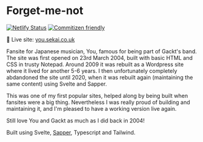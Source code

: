 # Forget-me-not

[![Netlify Status](https://api.netlify.com/api/v1/badges/d6a997b1-ec9f-4495-a864-c72b1038a8b6/deploy-status)](https://app.netlify.com/sites/sekaicouk/deploys) [![Commitizen friendly](https://img.shields.io/badge/commitizen-friendly-brightgreen.svg)](http://commitizen.github.io/cz-cli/)

🌸 Live site: [you.sekai.co.uk](https://you.sekai.co.uk/)

Fansite for Japanese musician, You, famous for being part of Gackt's band. The site was first opened on 23rd March 2004, built with basic HTML and CSS in trusty Notepad. Around 2009 it was rebuilt as a Wordpress site where it lived for another 5-6 years. I then unfortunately completely abdandoned the site until 2020, when it was rebuilt again (maintaining the same content) using Svelte and Sapper.

This was one of my first popular sites, helped along by being built when fansites were a big thing. Nevertheless I was really proud of building and maintaining it, and I'm pleased to have a working version live again.

Still love You and Gackt as much as I did back in 2004!

Built using Svelte, [Sapper](https://github.com/sveltejs/sapper), Typescript and Tailwind.
